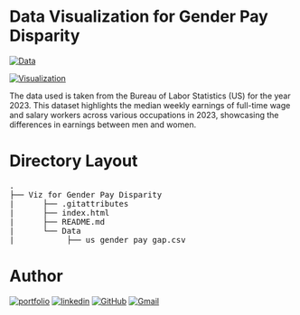 # Data Visualization for Gender Pay Disparity

[![Data](https://img.shields.io/badge/data-000?style=for-the-badge&-fi&logoColor=white)](https://www.bls.gov/opub/ted/2024/womens-earnings-were-83-6-percent-of-mens-in-2023.htm#:~:text=Women%20who%20were%20full%2Dtime,time%20wage%20and%20salary%20workers.)

[![Visualization](https://img.shields.io/badge/data-000?style=for-the-badge&-fi&logoColor=white)](https://viz-for-gender-pay-disparity.vercel.app/)

The data used is taken from the Bureau of Labor Statistics (US) for the year 2023. This dataset highlights the median weekly earnings of full-time wage and salary workers across various occupations in 2023, showcasing the differences in earnings between men and women.

# Directory Layout

<pre>
.
├── Viz for Gender Pay Disparity
|      ├── .gitattributes
|      ├── index.html
|      ├── README.md
|      └── Data
|           ├── us_gender_pay_gap.csv
</pre>

# Author

[![portfolio](https://img.shields.io/badge/my_portfolio-000?style=for-the-badge&logo=ko-fi&logoColor=white)](https://aham18113.vercel.app/)
[![linkedin](https://img.shields.io/badge/linkedin-0A66C2?style=for-the-badge&logo=linkedin&logoColor=white)](https://www.linkedin.com/in/aham-gupta-18a02a202/)
[![GitHub](https://img.shields.io/badge/GitHub-100000?style=for-the-badge&logo=github&logoColor=white)](https://github.com/aham-18113)
[![Gmail](https://img.shields.io/badge/Gmail-D14836?style=for-the-badge&logo=gmail&logoColor=white)](mailto:ahamgupta18113@gmail.com)
